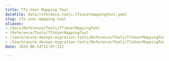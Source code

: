 ```yaml
---
title: Tfs User Mapping Tool
dataFile: data/reference.tools.tfsusermappingtool.yaml
slug: tfs-user-mapping-tool
aliases:
- /docs/Reference/Tools/TfsUserMappingTool
- /Reference/Tools/TfsUserMappingTool
- /learn/azure-devops-migration-tools/Reference/Tools/TfsUserMappingTool
- /learn/azure-devops-migration-tools/Reference/Tools/TfsUserMappingTool/index.md
date: 2025-06-24T12:07:31Z

---
```


